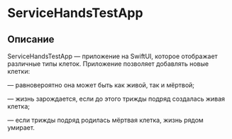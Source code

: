 # ServiceHandsTestApp

## Описание

ServiceHandsTestApp — приложение на SwiftUI, которое отображает различные типы клеток. Приложение позволяет добавлять новые клетки:

— равновероятно она может быть как живой, так и мёртвой;

— жизнь зарождается, если до этого трижды подряд создалась живая клетка;

— если трижды подряд родилась мёртвая клетка, жизнь рядом умирает. 
